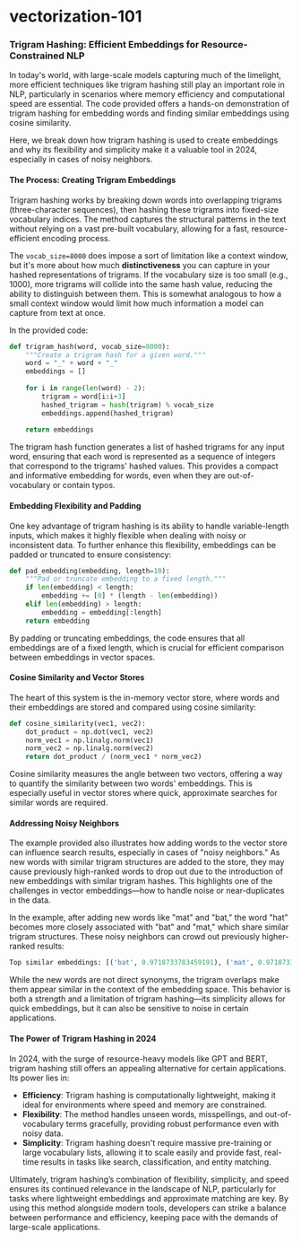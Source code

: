 # vectorization-101

### Trigram Hashing: Efficient Embeddings for Resource-Constrained NLP

In today's world, with large-scale models capturing much of the limelight, more efficient techniques like trigram hashing still play an important role in NLP, particularly in scenarios where memory efficiency and computational speed are essential. The code provided offers a hands-on demonstration of trigram hashing for embedding words and finding similar embeddings using cosine similarity.

Here, we break down how trigram hashing is used to create embeddings and why its flexibility and simplicity make it a valuable tool in 2024, especially in cases of noisy neighbors.

#### The Process: Creating Trigram Embeddings
Trigram hashing works by breaking down words into overlapping trigrams (three-character sequences), then hashing these trigrams into fixed-size vocabulary indices. The method captures the structural patterns in the text without relying on a vast pre-built vocabulary, allowing for a fast, resource-efficient encoding process.

The `vocab_size=8000` does impose a sort of limitation like a context window, but it's more about how much **distinctiveness** you can capture in your hashed representations of trigrams. If the vocabulary size is too small (e.g., 1000), more trigrams will collide into the same hash value, reducing the ability to distinguish between them. This is somewhat analogous to how a small context window would limit how much information a model can capture from text at once.

In the provided code:
```python
def trigram_hash(word, vocab_size=8000):
    """Create a trigram hash for a given word."""
    word = "_" + word + "_"
    embeddings = []
    
    for i in range(len(word) - 2):
        trigram = word[i:i+3]
        hashed_trigram = hash(trigram) % vocab_size
        embeddings.append(hashed_trigram)
    
    return embeddings
```
The trigram hash function generates a list of hashed trigrams for any input word, ensuring that each word is represented as a sequence of integers that correspond to the trigrams' hashed values. This provides a compact and informative embedding for words, even when they are out-of-vocabulary or contain typos.

#### Embedding Flexibility and Padding
One key advantage of trigram hashing is its ability to handle variable-length inputs, which makes it highly flexible when dealing with noisy or inconsistent data. To further enhance this flexibility, embeddings can be padded or truncated to ensure consistency:
```python
def pad_embedding(embedding, length=10):
    """Pad or truncate embedding to a fixed length."""
    if len(embedding) < length:
        embedding += [0] * (length - len(embedding))
    elif len(embedding) > length:
        embedding = embedding[:length]
    return embedding
```
By padding or truncating embeddings, the code ensures that all embeddings are of a fixed length, which is crucial for efficient comparison between embeddings in vector spaces.

#### Cosine Similarity and Vector Stores
The heart of this system is the in-memory vector store, where words and their embeddings are stored and compared using cosine similarity:
```python
def cosine_similarity(vec1, vec2):
    dot_product = np.dot(vec1, vec2)
    norm_vec1 = np.linalg.norm(vec1)
    norm_vec2 = np.linalg.norm(vec2)
    return dot_product / (norm_vec1 * norm_vec2)
```
Cosine similarity measures the angle between two vectors, offering a way to quantify the similarity between two words' embeddings. This is especially useful in vector stores where quick, approximate searches for similar words are required.

#### Addressing Noisy Neighbors
The example provided also illustrates how adding words to the vector store can influence search results, especially in cases of "noisy neighbors." As new words with similar trigram structures are added to the store, they may cause previously high-ranked words to drop out due to the introduction of new embeddings with similar trigram hashes. This highlights one of the challenges in vector embeddings—how to handle noise or near-duplicates in the data.

In the example, after adding new words like "mat" and "bat," the word "hat" becomes more closely associated with "bat" and "mat," which share similar trigram structures. These noisy neighbors can crowd out previously higher-ranked results:
```python
Top similar embeddings: [('bat', 0.9718733783459191), ('mat', 0.9718733783459191), ('cat', 0.9539424639949023)]
```
While the new words are not direct synonyms, the trigram overlaps make them appear similar in the context of the embedding space. This behavior is both a strength and a limitation of trigram hashing—its simplicity allows for quick embeddings, but it can also be sensitive to noise in certain applications.

#### The Power of Trigram Hashing in 2024
In 2024, with the surge of resource-heavy models like GPT and BERT, trigram hashing still offers an appealing alternative for certain applications. Its power lies in:
- **Efficiency**: Trigram hashing is computationally lightweight, making it ideal for environments where speed and memory are constrained.
- **Flexibility**: The method handles unseen words, misspellings, and out-of-vocabulary terms gracefully, providing robust performance even with noisy data.
- **Simplicity**: Trigram hashing doesn't require massive pre-training or large vocabulary lists, allowing it to scale easily and provide fast, real-time results in tasks like search, classification, and entity matching.

Ultimately, trigram hashing’s combination of flexibility, simplicity, and speed ensures its continued relevance in the landscape of NLP, particularly for tasks where lightweight embeddings and approximate matching are key. By using this method alongside modern tools, developers can strike a balance between performance and efficiency, keeping pace with the demands of large-scale applications.
